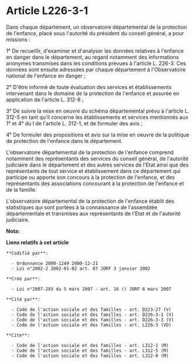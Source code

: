 # Article L226-3-1

Dans chaque département, un observatoire départemental de la protection de l'enfance, placé sous l'autorité du président du
conseil général, a pour missions :

1° De recueillir, d'examiner et d'analyser les données relatives à l'enfance en danger dans le département, au regard
notamment des informations anonymes transmises dans les conditions prévues à l'article L. 226-3. Ces données sont ensuite
adressées par chaque département à l'Observatoire national de l'enfance en danger ;

2° D'être informé de toute évaluation des services et établissements intervenant dans le domaine de la protection de
l'enfance et assurée en application de l'article L. 312-8 ;

3° De suivre la mise en oeuvre du schéma départemental prévu à l'article L. 312-5 en tant qu'il concerne les établissements
et services mentionnés aux 1° et 4° du I de l'article L. 312-1, et de formuler des avis ;

4° De formuler des propositions et avis sur la mise en oeuvre de la politique de protection de l'enfance dans le département.

L'observatoire départemental de la protection de l'enfance comprend notamment des représentants des services du conseil
général, de l'autorité judiciaire dans le département et des autres services de l'Etat ainsi que des représentants de tout
service et établissement dans ce département qui participe ou apporte son concours à la protection de l'enfance, et des
représentants des associations concourant à la protection de l'enfance et de la famille.

L'observatoire départemental de la protection de l'enfance établit des statistiques qui sont portées à la connaissance de
l'assemblée départementale et transmises aux représentants de l'Etat et de l'autorité judiciaire.

**Nota:**



**Liens relatifs à cet article**

	**Codifié par**:

	  - Ordonnance 2000-1249 2000-12-21
	  - Loi n°2002-2 2002-01-02 art. 87 JORF 3 janvier 2002

	**Créé par**:

	  - Loi n°2007-293 du 5 mars 2007 - art. 16 () JORF 6 mars 2007

	**Cité par**:

	  - Code de l'action sociale et des familles - art. D223-27 (V)
	  - Code de l'action sociale et des familles - art. D226-3-1 (V)
	  - Code de l'action sociale et des familles - art. D226-3-3 (V)
	  - Code de l'action sociale et des familles - art. L226-3 (VD)

	**Cite**:

	  - Code de l'action sociale et des familles - art. L312-1 (M)
	  - Code de l'action sociale et des familles - art. L312-5 (M)
	  - Code de l'action sociale et des familles - art. L312-8 (M)
